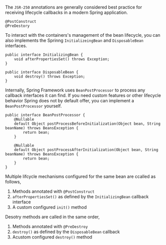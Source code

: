 The ``JSR-250`` annotations are generally considered best practice for receiving lifecycle callbacks in a modern Spring application.
```
@PostConstruct
@PreDestory
```

To interact with the containers's management of the bean lifecycle, you can also implements the Sprinng ``InitializeingBean`` and ``DisposableBean`` interfaces.

```
public interface InitializingBean {
    void afterPropertiesSet() throws Exception;
}
```

```
public interface DisposableBean {
    void destroy() throws Exception;
}
```
Internally, Spring Framework uses ``BeanPostProcessor`` to process any callback interfaces it can find. If you need custom features or other lifecycle behavior Spring does not by default offer, you can implement a ``BeanPostProcessor`` yourself.
```
public interface BeanPostProcessor {
    @Nullable
    default Object postProcessBeforeInitialization(Object bean, String beanName) throws BeansException {
        return bean;
    }

    @Nullable
    default Object postProcessAfterInitialization(Object bean, String beanName) throws BeansException {
        return bean;
    }
}
```

Multiple lifcycle mechanisms configured for the same bean are ccalled as follows,
1) Methods annotated with ``@PostConstruct``
2) ``afterPropertiesSet()`` as defined by the ``InitializingBean`` callback interface
3) A custom configured ``init()`` method

Desotry methods are called in the same order,
1) Methods annotated with ``@PreDestroy``
2) ``destroy()`` as defined by the ``DisposableBean`` callback
3) Acustom configured ``destroy()`` method
